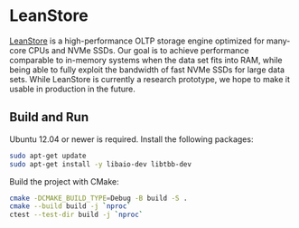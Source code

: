 # LeanStore

[LeanStore](https://db.in.tum.de/~leis/papers/leanstore.pdf) is a
high-performance OLTP storage engine optimized for many-core CPUs and NVMe SSDs.
Our goal is to achieve performance comparable to in-memory systems when the data
set fits into RAM, while being able to fully exploit the bandwidth of fast NVMe
SSDs for large data sets. While LeanStore is currently a research prototype, we
hope to make it usable in production in the future.

## Build and Run

Ubuntu 12.04 or newer is required. Install the following packages:

```sh
sudo apt-get update
sudo apt-get install -y libaio-dev libtbb-dev
```

Build the project with CMake:

```sh
cmake -DCMAKE_BUILD_TYPE=Debug -B build -S .
cmake --build build -j `nproc`
ctest --test-dir build -j `nproc`
```
